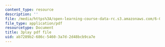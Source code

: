 ```yaml
---
content_type: resource
description: ''
file: /media/https%3A/open-learning-course-data-rc.s3.amazonaws.com/6-033-computer-system-engineering-spring-2018/ab7289b2686c54603a7d2d48bcb9ca7e_r2_-2KW76ec.pdf
file_type: application/pdf
resourcetype: Document
title: 3play pdf file
uid: ab7289b2-686c-5460-3a7d-2d48bcb9ca7e
---
```


